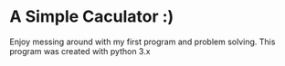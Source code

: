 # A Simple Caculator :)
Enjoy messing around with my first program and problem solving.
This program was created with python 3.x
